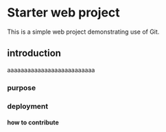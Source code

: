# Starter web project
This is a simple web project demonstrating use of Git.
## introduction
aaaaaaaaaaaaaaaaaaaaaaaaaa
### purpose

### deployment

#### how to contribute
